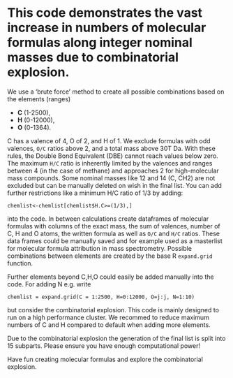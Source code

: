 # This code demonstrates the vast increase in numbers of molecular formulas along integer nominal masses due to combinatorial explosion.

We use a ‘brute force’ method to create all possible combinations based on the elements (ranges) 
* __C__ (1-2500), 
* __H__ (0-12000), 
* __O__ (0-1364). 
 
C has a valence of 4, O of 2, and H of 1. We exclude formulas with odd valences, `O/C` ratios above 2, and a total mass above 30T Da. With these rules, the Double Bond Equivalent (DBE) cannot reach values below zero. The maximum `H/C` ratio is inherently limited by the valences and ranges between 4 (in the case of methane) and approaches 2 for high-molecular mass compounds. Some nominal masses like 12 and 14 (C, CH2) are not excluded but can be manually deleted on wish in the final list. You can add further restrictions like a minimum H/C ratio of 1/3 by adding: 

```
chemlist<-chemlist[chemlist$H.C>=(1/3),]
```

into the code.
In between calculations create dataframes of molecular formulas with columns of the exact mass, the sum of valences, number of C, H and O atoms, the written formula as well as `O/C` and `H/C` ratios. These data frames could be manually saved and for example used as a masterlist for molecular formula attribution in mass spectrometry. Possible combinations between elements are created by the base R `expand.grid` function.

Further elements beyond C,H,O could easily be added manually into the code. For adding N e.g. write 

```
chemlist = expand.grid(C = 1:2500, H=0:12000, O=j:j, N=1:10)
```

but consider the combinatorial explosion. This code is mainly designed to run on a high performance cluster. We recommed to reduce maximum numbers of C and H compared to default when adding more elements.     

Due to the combinatorial explosion the generation of the final list is split into 15 subparts. Please ensure you have enough computational power!

Have fun creating molecular formulas and explore the combinatorial explosion.  
